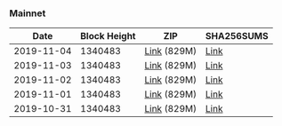 ### Mainnet

|    Date    | Block Height | ZIP | SHA256SUMS |
| ---------- | ------------ | --- | ---------- |
| 2019-11-04 | 1340483 | [Link](https://s3-ap-southeast-2.amazonaws.com/ion-bootstrap/mainnet/2019-11-04/bootstrap.dat.zip) (829M) | [Link](https://s3-ap-southeast-2.amazonaws.com/ion-bootstrap/mainnet/2019-11-04/SHA256SUMS) |
| 2019-11-03 | 1340483 | [Link](https://s3-ap-southeast-2.amazonaws.com/ion-bootstrap/mainnet/2019-11-03/bootstrap.dat.zip) (829M) | [Link](https://s3-ap-southeast-2.amazonaws.com/ion-bootstrap/mainnet/2019-11-03/SHA256SUMS) |
| 2019-11-02 | 1340483 | [Link](https://s3-ap-southeast-2.amazonaws.com/ion-bootstrap/mainnet/2019-11-02/bootstrap.dat.zip) (829M) | [Link](https://s3-ap-southeast-2.amazonaws.com/ion-bootstrap/mainnet/2019-11-02/SHA256SUMS) |
| 2019-11-01 | 1340483 | [Link](https://s3-ap-southeast-2.amazonaws.com/ion-bootstrap/mainnet/2019-11-01/bootstrap.dat.zip) (829M) | [Link](https://s3-ap-southeast-2.amazonaws.com/ion-bootstrap/mainnet/2019-11-01/SHA256SUMS) |
| 2019-10-31 | 1340483 | [Link](https://s3-ap-southeast-2.amazonaws.com/ion-bootstrap/mainnet/2019-10-31/bootstrap.dat.zip) (829M) | [Link](https://s3-ap-southeast-2.amazonaws.com/ion-bootstrap/mainnet/2019-10-31/SHA256SUMS) |
